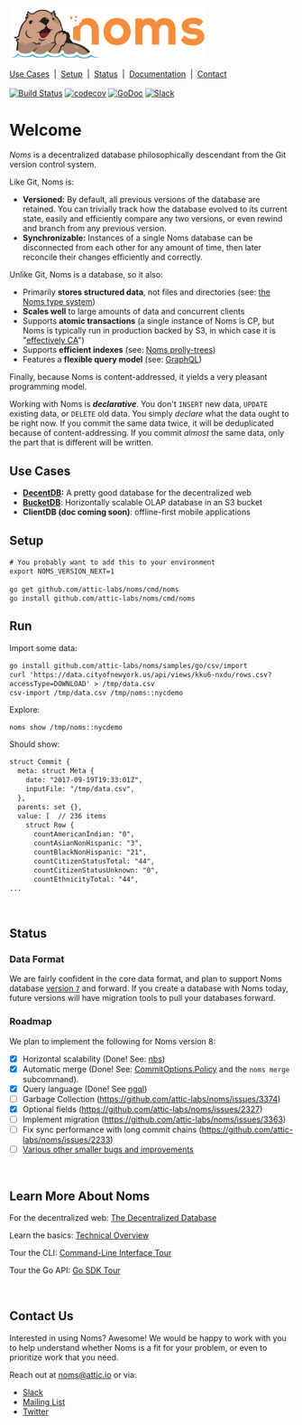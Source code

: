 <img src='doc/nommy_cropped_smaller.png' width='350' title='Nommy, the snacky otter'>

[Use Cases](#use-cases)&nbsp; | &nbsp;[Setup](#setup)&nbsp; | &nbsp;[Status](#status)&nbsp; | &nbsp;[Documentation](./doc/intro.md)&nbsp; | &nbsp;[Contact](#contact-us)
<br><br>
[![Build Status](http://jenkins3.noms.io/buildStatus/icon?job=NomsMasterBuilder)](http://jenkins3.noms.io/job/NomsMasterBuilder/)
[![codecov](https://codecov.io/gh/attic-labs/noms/branch/master/graph/badge.svg)](https://codecov.io/gh/attic-labs/noms)
[![GoDoc](https://godoc.org/github.com/attic-labs/noms?status.svg)](https://godoc.org/github.com/attic-labs/noms)
[![Slack](http://slack.noms.io/badge.svg)](http://slack.noms.io)

# Welcome

*Noms* is a decentralized database philosophically descendant from the Git version control system.

Like Git, Noms is:

* **Versioned:** By default, all previous versions of the database are retained. You can trivially track how the database evolved to its current state, easily and efficiently compare any two versions, or even rewind and branch from any previous version.
* **Synchronizable:** Instances of a single Noms database can be disconnected from each other for any amount of time, then later reconcile their changes efficiently and correctly.

Unlike Git, Noms is a database, so it also:

* Primarily **stores structured data**, not files and directories (see: [the Noms type system](https://github.com/attic-labs/noms/blob/master/doc/intro.md#types))
* **Scales well** to large amounts of data and concurrent clients
* Supports **atomic transactions** (a single instance of Noms is CP, but Noms is typically run in production backed by S3, in which case it is "[effectively CA](https://cloud.google.com/spanner/docs/whitepapers/SpannerAndCap.pdf)")
* Supports **efficient indexes** (see: [Noms prolly-trees](https://github.com/attic-labs/noms/blob/master/doc/intro.md#prolly-trees-probabilistic-b-trees))
* Features a **flexible query model** (see: [GraphQL](./go/ngql/README.md))

Finally, because Noms is content-addressed, it yields a very pleasant programming model.

Working with Noms is ***declarative***. You don't `INSERT` new data, `UPDATE` existing data, or `DELETE` old data. You simply *declare* what the data ought to be right now. If you commit the same data twice, it will be deduplicated because of content-addressing. If you commit _almost_ the same data, only the part that is different will be written.

## Use Cases

* **[DecentDB](./doc/decent/about.md):** A pretty good database for the decentralized web
* **[BucketDB](./doc/olap/about.md)**: Horizontally scalable OLAP database in an S3 bucket
* **ClientDB (doc coming soon)**: offline-first mobile applications

## Setup

```
# You probably want to add this to your environment
export NOMS_VERSION_NEXT=1

go get github.com/attic-labs/noms/cmd/noms
go install github.com/attic-labs/noms/cmd/noms
```

## Run

Import some data:

```
go install github.com/attic-labs/noms/samples/go/csv/import
curl 'https://data.cityofnewyork.us/api/views/kku6-nxdu/rows.csv?accessType=DOWNLOAD' > /tmp/data.csv
csv-import /tmp/data.csv /tmp/noms::nycdemo
```

Explore:

```
noms show /tmp/noms::nycdemo
```

Should show:

```
struct Commit {
  meta: struct Meta {
    date: "2017-09-19T19:33:01Z",
    inputFile: "/tmp/data.csv",
  },
  parents: set {},
  value: [  // 236 items
    struct Row {
      countAmericanIndian: "0",
      countAsianNonHispanic: "3",
      countBlackNonHispanic: "21",
      countCitizenStatusTotal: "44",
      countCitizenStatusUnknown: "0",
      countEthnicityTotal: "44",
...
```

<br>

## Status

### Data Format

We are fairly confident in the core data format, and plan to support Noms database [version `7`](https://github.com/attic-labs/noms/blob/v7/go/constants/version.go#L9) and forward. If you create a database with Noms today, future versions will have migration tools to pull your databases forward.

### Roadmap

We plan to implement the following for Noms version 8:
 - [x] Horizontal scalability (Done! See: [nbs](./go/nbs/README.md))
 - [x] Automatic merge (Done! See: [CommitOptions.Policy](https://godoc.org/github.com/attic-labs/noms/go/datas#CommitOptions) and the `noms merge` subcommand).
 - [x] Query language (Done! See [ngql](./go/ngql/README.md))
 - [ ] Garbage Collection (https://github.com/attic-labs/noms/issues/3374)
 - [x] Optional fields (https://github.com/attic-labs/noms/issues/2327)
 - [ ] Implement migration (https://github.com/attic-labs/noms/issues/3363)
 - [ ] Fix sync performance with long commit chains (https://github.com/attic-labs/noms/issues/2233)
 - [ ] [Various other smaller bugs and improvements](https://github.com/attic-labs/noms/issues?q=is%3Aissue+is%3Aopen+label%3AP0)

<br>

## Learn More About Noms

For the decentralized web: [The Decentralized Database](doc/decent/about.md)

Learn the basics: [Technical Overview](doc/intro.md)

Tour the CLI: [Command-Line Interface Tour](doc/cli-tour.md)

Tour the Go API: [Go SDK Tour](doc/go-tour.md)

<br>

## Contact Us

Interested in using Noms? Awesome! We would be happy to work with you to help understand whether Noms is a fit for your problem, or even to prioritize work that you need.

Reach out at [noms@attic.io](mailto:noms@attic.io) or via:

- [Slack](http://slack.noms.io)
- [Mailing List](https://groups.google.com/forum/#!forum/nomsdb)
- [Twitter](https://twitter.com/nomsdb)
